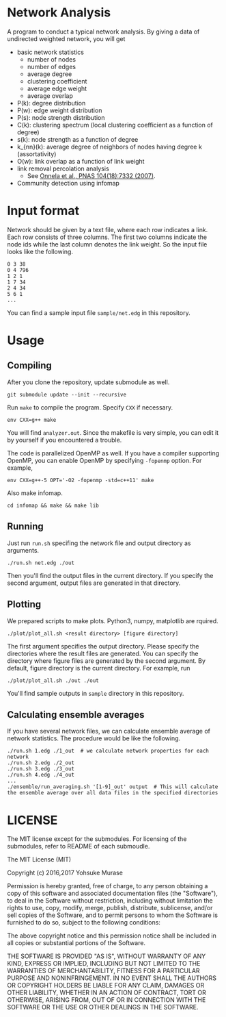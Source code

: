 # Network Analysis

A program to conduct a typical network analysis.
By giving a data of undirected weighted network, you will get

- basic network statistics
    - number of nodes
    - number of edges
    - average degree
    - clustering coefficient
    - average edge weight
    - average overlap
- P(k): degree distribution
- P(w): edge weight distribution
- P(s): node strength distribution
- C(k): clustering spectrum (local clustering coefficient as a function of degree)
- s(k): node strength as a function of degree
- k\_{nn}(k): average degree of neighbors of nodes having degree k (assortativity)
- O(w): link overlap as a function of link weight
- link removal percolation analysis
    - See [Onnela et al., PNAS 104(18):7332 (2007)](http://www.pnas.org/content/104/18/7332).
- Community detection using infomap

# Input format

Network should be given by a text file, where each row indicates a link.
Each row consists of three columns. The first two columns indicate the node ids while the last column denotes the link weight.
So the input file looks like the following.

```
0 3 38
0 4 796
1 2 1
1 7 34
2 4 34
5 6 1
...
```

You can find a sample input file `sample/net.edg` in this repository.

# Usage

## Compiling

After you clone the repository, update submodule as well.

```
git submodule update --init --recursive
```

Run `make` to compile the program. Specify `CXX` if necessary.

```
env CXX=g++ make
```

You will find `analyzer.out`.
Since the makefile is very simple, you can edit it by yourself if you encountered a trouble.

The code is parallelized OpenMP as well. If you have a compiler supporting OpenMP, you can enable OpenMP by specifying `-fopenmp` option.
For example,

```
env CXX=g++-5 OPT='-O2 -fopenmp -std=c++11' make
```

Also make infomap.

```
cd infomap && make && make lib
```

## Running

Just run `run.sh` specifing the network file and output directory as arguments.

```
./run.sh net.edg ./out
```

Then you'll find the output files in the current directory.
If you specify the second argument, output files are generated in that directory.

## Plotting

We prepared scripts to make plots. Python3, numpy, matplotlib are rquired.

```
./plot/plot_all.sh <result directory> [figure directory]
```

The first argument specifies the output directory. Please specify the directories where the result files are generated.
You can specify the directory where figure files are generated by the second argument. By default, figure directory is the current directory.
For example, run

```
./plot/plot_all.sh ./out ./out
```

You'll find sample outputs in `sample` directory in this repository.

## Calculating ensemble averages

If you have several network files, we can calculate ensemble average of network statistics.
The procedure would be like the following.

```
./run.sh 1.edg ./1_out  # we calculate network properties for each network
./run.sh 2.edg ./2_out
./run.sh 3.edg ./3_out
./run.sh 4.edg ./4_out
...
./ensemble/run_averaging.sh '[1-9]_out' output  # This will calculate the ensemble average over all data files in the specified directories 
```

# LICENSE

The MIT license except for the submodules. For licensing of the submodules, refer to README of each submoudle.

The MIT License (MIT)

Copyright (c) 2016,2017 Yohsuke Murase

Permission is hereby granted, free of charge, to any person obtaining a copy
of this software and associated documentation files (the "Software"), to deal
in the Software without restriction, including without limitation the rights
to use, copy, modify, merge, publish, distribute, sublicense, and/or sell
copies of the Software, and to permit persons to whom the Software is
furnished to do so, subject to the following conditions:

The above copyright notice and this permission notice shall be included in all
copies or substantial portions of the Software.

THE SOFTWARE IS PROVIDED "AS IS", WITHOUT WARRANTY OF ANY KIND, EXPRESS OR
IMPLIED, INCLUDING BUT NOT LIMITED TO THE WARRANTIES OF MERCHANTABILITY,
FITNESS FOR A PARTICULAR PURPOSE AND NONINFRINGEMENT. IN NO EVENT SHALL THE
AUTHORS OR COPYRIGHT HOLDERS BE LIABLE FOR ANY CLAIM, DAMAGES OR OTHER
LIABILITY, WHETHER IN AN ACTION OF CONTRACT, TORT OR OTHERWISE, ARISING FROM,
OUT OF OR IN CONNECTION WITH THE SOFTWARE OR THE USE OR OTHER DEALINGS IN THE
SOFTWARE.

